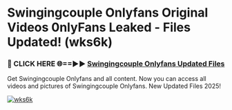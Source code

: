 # Swingingcouple Onlyfans Original Videos 0nlyFans Leaked - Files Updated! (wks6k)

<h3>🔴 CLICK HERE 🌐==►► <a href="https://tinyurl.com/2m67pmp6" rel="nofollow">Swingingcouple Onlyfans Updated Files</a></h3>

Get Swingingcouple Onlyfans and all content. Now you can access all videos and pictures of Swingingcouple Onlyfans. New Updated Files 2025!

[![wks6k](https://i.imgur.com/H4QAA4z.gif)](https://tinyurl.com/2m67pmp6)